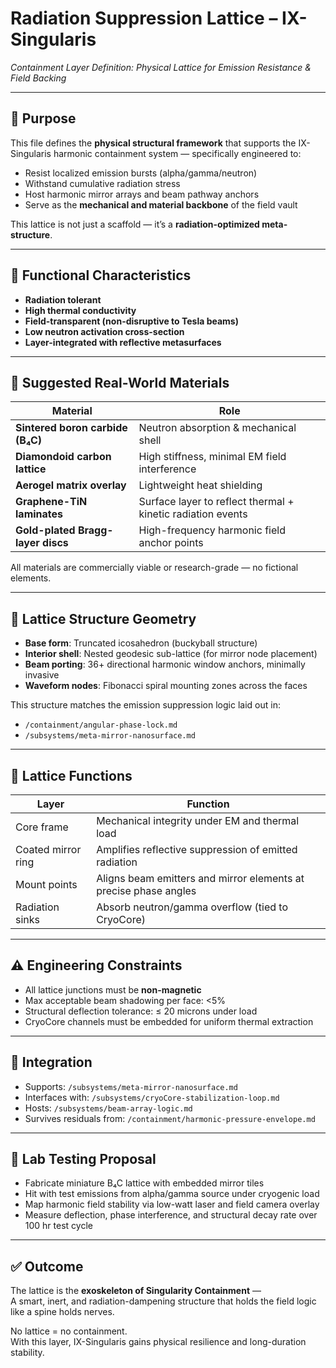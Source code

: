 # Radiation Suppression Lattice – IX-Singularis  
*Containment Layer Definition: Physical Lattice for Emission Resistance & Field Backing*

---

## 🧱 Purpose

This file defines the **physical structural framework** that supports the IX-Singularis harmonic containment system — specifically engineered to:

- Resist localized emission bursts (alpha/gamma/neutron)
- Withstand cumulative radiation stress
- Host harmonic mirror arrays and beam pathway anchors
- Serve as the **mechanical and material backbone** of the field vault

This lattice is not just a scaffold — it’s a **radiation-optimized meta-structure**.

---

## 🧠 Functional Characteristics

- **Radiation tolerant**
- **High thermal conductivity**
- **Field-transparent (non-disruptive to Tesla beams)**
- **Low neutron activation cross-section**
- **Layer-integrated with reflective metasurfaces**

---

## 🧪 Suggested Real-World Materials

| Material            | Role |
|---------------------|------|
| **Sintered boron carbide (B₄C)** | Neutron absorption & mechanical shell |
| **Diamondoid carbon lattice** | High stiffness, minimal EM field interference |
| **Aerogel matrix overlay** | Lightweight heat shielding |
| **Graphene-TiN laminates** | Surface layer to reflect thermal + kinetic radiation events |
| **Gold-plated Bragg-layer discs** | High-frequency harmonic field anchor points |

All materials are commercially viable or research-grade — no fictional elements.

---

## 🔧 Lattice Structure Geometry

- **Base form**: Truncated icosahedron (buckyball structure)
- **Interior shell**: Nested geodesic sub-lattice (for mirror node placement)
- **Beam porting**: 36+ directional harmonic window anchors, minimally invasive
- **Waveform nodes**: Fibonacci spiral mounting zones across the faces

This structure matches the emission suppression logic laid out in:
- `/containment/angular-phase-lock.md`
- `/subsystems/meta-mirror-nanosurface.md`

---

## 🔐 Lattice Functions

| Layer              | Function |
|--------------------|----------|
| Core frame         | Mechanical integrity under EM and thermal load |
| Coated mirror ring | Amplifies reflective suppression of emitted radiation |
| Mount points       | Aligns beam emitters and mirror elements at precise phase angles |
| Radiation sinks    | Absorb neutron/gamma overflow (tied to CryoCore) |

---

## ⚠️ Engineering Constraints

- All lattice junctions must be **non-magnetic**
- Max acceptable beam shadowing per face: <5%
- Structural deflection tolerance: ≤ 20 microns under load
- CryoCore channels must be embedded for uniform thermal extraction

---

## 🧩 Integration

- Supports: `/subsystems/meta-mirror-nanosurface.md`
- Interfaces with: `/subsystems/cryoCore-stabilization-loop.md`
- Hosts: `/subsystems/beam-array-logic.md`
- Survives residuals from: `/containment/harmonic-pressure-envelope.md`

---

## 🧪 Lab Testing Proposal

- Fabricate miniature B₄C lattice with embedded mirror tiles
- Hit with test emissions from alpha/gamma source under cryogenic load
- Map harmonic field stability via low-watt laser and field camera overlay
- Measure deflection, phase interference, and structural decay rate over 100 hr test cycle

---

## ✅ Outcome

The lattice is the **exoskeleton of Singularity Containment** —  
A smart, inert, and radiation-dampening structure that holds the field logic like a spine holds nerves.

No lattice = no containment.  
With this layer, IX-Singularis gains physical resilience and long-duration stability.
